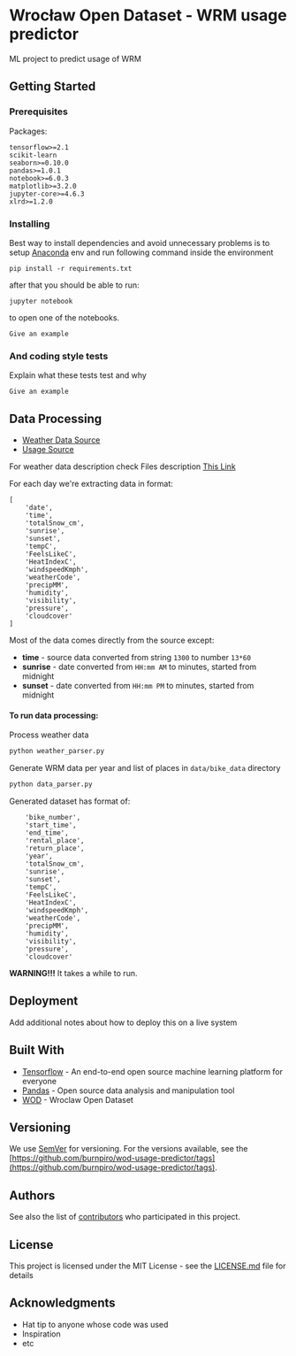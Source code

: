 # Wrocław Open Dataset - WRM usage predictor

ML project to predict usage of WRM

## Getting Started

### Prerequisites

Packages:
```
tensorflow>=2.1
scikit-learn
seaborn>=0.10.0
pandas>=1.0.1
notebook>=6.0.3
matplotlib>=3.2.0
jupyter-core>=4.6.3
xlrd>=1.2.0
```

### Installing

Best way to install dependencies and avoid unnecessary problems is to setup [Anaconda](https://www.anaconda.com/) env and run following command inside the environment

```
pip install -r requirements.txt
```

after that you should be able to run:

```
jupyter notebook
```

to open one of the notebooks.

```
Give an example
```

### And coding style tests

Explain what these tests test and why

```
Give an example
```

## Data Processing

- [Weather Data Source](http://worldweatheronline.com)
- [Usage Source](https://www.wroclaw.pl/open-data/dataset/przejazdy-wroclawskiego-roweru-miejskiego-archiwalne)

For weather data description check Files description [This Link](https://www.worldweatheronline.com/developer/api/docs/historical-weather-api.aspx)

For each day we're extracting data in format:
```
[
    'date',
    'time',
    'totalSnow_cm',
    'sunrise',
    'sunset',
    'tempC',
    'FeelsLikeC',
    'HeatIndexC',
    'windspeedKmph',
    'weatherCode',
    'precipMM',
    'humidity',
    'visibility',
    'pressure',
    'cloudcover'
]
```

Most of the data comes directly from the source except:
- **time** - source data converted from string `1300` to number `13*60`
- **sunrise** - date converted from `HH:mm AM` to minutes, started from midnight
- **sunset** - date converted from `HH:mm PM` to minutes, started from midnight

#### To run data processing:
Process weather data
```bash
python weather_parser.py
```

Generate WRM data per year and list of places in `data/bike_data` directory
```bash
python data_parser.py
```

Generated dataset has format of:
```
    'bike_number',
    'start_time',
    'end_time',
    'rental_place',
    'return_place',
    'year',
    'totalSnow_cm',
    'sunrise',
    'sunset',
    'tempC',
    'FeelsLikeC',
    'HeatIndexC',
    'windspeedKmph',
    'weatherCode',
    'precipMM',
    'humidity',
    'visibility',
    'pressure',
    'cloudcover'
```
**WARNING!!!** It takes a while to run.

## Deployment

Add additional notes about how to deploy this on a live system

## Built With

* [Tensorflow](https://www.tensorflow.org/) - An end-to-end open source machine learning platform for everyone
* [Pandas](https://pandas.pydata.org/) - Open source data analysis and manipulation tool
* [WOD](https://www.wroclaw.pl/open-data/) - Wroclaw Open Dataset

## Versioning

We use [SemVer](http://semver.org/) for versioning. For the versions available, see the [https://github.com/burnpiro/wod-usage-predictor/tags](https://github.com/burnpiro/wod-usage-predictor/tags). 

## Authors

See also the list of [contributors](https://github.com/burnpiro/wod-usage-predictor/contributors) who participated in this project.

## License

This project is licensed under the MIT License - see the [LICENSE.md](LICENSE.md) file for details

## Acknowledgments

* Hat tip to anyone whose code was used
* Inspiration
* etc
